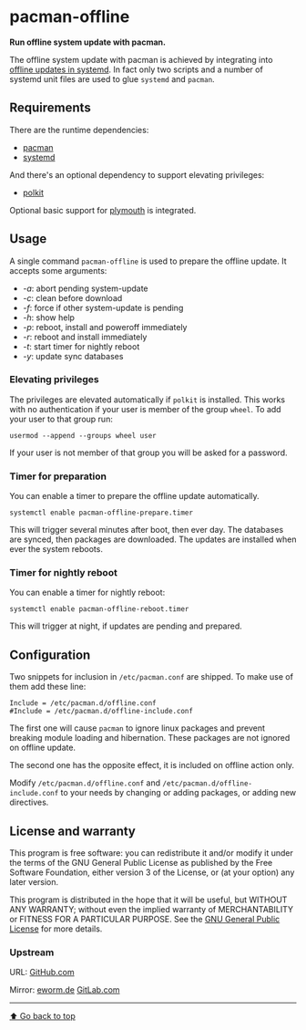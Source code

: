 pacman-offline
==============

**Run offline system update with pacman.**

The offline system update with pacman is achieved by integrating into
[offline updates in systemd](https://www.freedesktop.org/software/systemd/man/systemd.offline-updates.html).
In fact only two scripts and a number of systemd unit files are used to
glue `systemd` and `pacman`.

Requirements
------------

There are the runtime dependencies:

* [pacman](https://archlinux.org/pacman/)
* [systemd](https://www.github.com/systemd/systemd)

And there's an optional dependency to support elevating privileges:

* [polkit](https://github.com/polkit-org/polkit)

Optional basic support for
[plymouth](https://www.freedesktop.org/wiki/Software/Plymouth/) is
integrated.

Usage
-----

A single command `pacman-offline` is used to prepare the offline update.
It accepts some arguments:

* *-a*: abort pending system-update
* *-c*: clean before download
* *-f*: force if other system-update is pending
* *-h*: show help
* *-p*: reboot, install and poweroff immediately
* *-r*: reboot and install immediately
* *-t*: start timer for nightly reboot
* *-y*: update sync databases

### Elevating privileges

The privileges are elevated automatically if `polkit` is installed. This works
with no authentication if your user is member of the group `wheel`. To add your
user to that group run:

    usermod --append --groups wheel user

If your user is not member of that group you will be asked for a password.

### Timer for preparation

You can enable a timer to prepare the offline update automatically.

    systemctl enable pacman-offline-prepare.timer

This will trigger several minutes after boot, then ever day. The databases
are synced, then packages are downloaded. The updates are installed when
ever the system reboots.

### Timer for nightly reboot

You can enable a timer for nightly reboot:

    systemctl enable pacman-offline-reboot.timer

This will trigger at night, if updates are pending and prepared.

Configuration
-------------

Two snippets for inclusion in `/etc/pacman.conf` are shipped. To make use of
them add these line:

    Include = /etc/pacman.d/offline.conf
    #Include = /etc/pacman.d/offline-include.conf

The first one will cause `pacman` to ignore linux packages and prevent
breaking module loading and hibernation. These packages are not ignored
on offline update.

The second one has the opposite effect, it is included on offline action
only.

Modify `/etc/pacman.d/offline.conf` and `/etc/pacman.d/offline-include.conf`
to your needs by changing or adding packages, or adding new directives.

License and warranty
--------------------

This program is free software: you can redistribute it and/or modify
it under the terms of the GNU General Public License as published by
the Free Software Foundation, either version 3 of the License, or
(at your option) any later version.

This program is distributed in the hope that it will be useful,
but WITHOUT ANY WARRANTY; without even the implied warranty of
MERCHANTABILITY or FITNESS FOR A PARTICULAR PURPOSE.  See the
[GNU General Public License](COPYING.md) for more details.

### Upstream

URL:
[GitHub.com](https://github.com/eworm-de/pacman-offline#pacman-offline)

Mirror:
[eworm.de](https://git.eworm.de/cgit.cgi/pacman-offline/)
[GitLab.com](https://gitlab.com/eworm-de/pacman-offline#pacman-offline)

---
[⬆️ Go back to top](#top)

